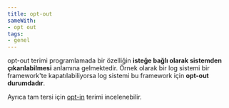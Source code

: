 ```yaml
---
title: opt-out
sameWith:
- opt out
tags:
- genel
---
```


opt-out terimi programlamada bir özelliğin **isteğe bağlı olarak sistemden çıkarılabilmesi** anlamına gelmektedir. Örnek olarak bir log sistemi bir framework'te kapatılabiliyorsa log sistemi bu framework için **opt-out durumdadır**.

Ayrıca tam tersi için [opt-in](/opt-in) terimi incelenebilir.

